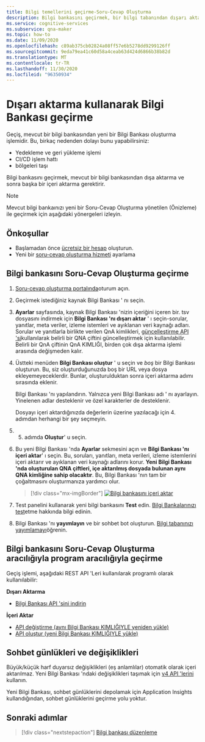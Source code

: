 ```yaml
---
title: Bilgi temellerini geçirme-Soru-Cevap Oluşturma
description: Bilgi bankasını geçirmek, bir bilgi tabanından dışarı aktarma ve sonra başka bir içeri aktarma gerektirir.
ms.service: cognitive-services
ms.subservice: qna-maker
ms.topic: how-to
ms.date: 11/09/2020
ms.openlocfilehash: c89ab375cb02824a08ff57e6b5278dd9299126ff
ms.sourcegitcommit: 9eda79ea41c60d58a4ceab63d424d6866b38b82d
ms.translationtype: MT
ms.contentlocale: tr-TR
ms.lasthandoff: 11/30/2020
ms.locfileid: "96350934"
---
```

# <a name="migrate-a-knowledge-base-using-export-import"></a>Dışarı aktarma kullanarak Bilgi Bankası geçirme

Geçiş, mevcut bir bilgi bankasından yeni bir Bilgi Bankası oluşturma işlemidir. Bu, birkaç nedenden dolayı bunu yapabilirsiniz:

* Yedekleme ve geri yükleme işlemi
* CI/CD işlem hattı
* bölgeleri taşı

Bilgi bankasını geçirmek, mevcut bir bilgi bankasından dışa aktarma ve sonra başka bir içeri aktarma gerektirir.

> [!NOTE]
> Mevcut bilgi bankaınızı yeni bir Soru-Cevap Oluşturma yönetilen (Önizleme) ile geçirmek için aşağıdaki yönergeleri izleyin.

## <a name="prerequisites"></a>Önkoşullar

* Başlamadan önce [ücretsiz bir hesap](https://azure.microsoft.com/free/cognitive-services/) oluşturun.
* Yeni bir [soru-cevap oluşturma hizmeti](../How-To/set-up-qnamaker-service-azure.md) ayarlama

## <a name="migrate-a-knowledge-base-from-qna-maker"></a>Bilgi bankasını Soru-Cevap Oluşturma geçirme
1. [Soru-cevap oluşturma portalında](https://qnamaker.ai)oturum açın.
1. Geçirmek istediğiniz kaynak Bilgi Bankası ' nı seçin.

1. **Ayarlar** sayfasında, kaynak Bilgi Bankası 'nizin içeriğini içeren bir. tsv dosyasını indirmek için **Bilgi Bankası 'nı dışarı aktar** ' ı seçin-sorular, yanıtlar, meta veriler, izleme istemleri ve ayıklanan veri kaynağı adları. Sorular ve yanıtlarla birlikte verilen QnA kimlikleri, [güncelleştirme API 'si](/rest/api/cognitiveservices/qnamaker/knowledgebase/update)kullanılarak belirli bir QNA çiftini güncelleştirmek için kullanılabilir. Belirli bir QnA çiftinin QnA KIMLIĞI, birden çok dışa aktarma işlemi arasında değişmeden kalır.

1. Üstteki menüden **Bilgi Bankası oluştur** ' u seçin ve _boş_ bir Bilgi Bankası oluşturun. Bu, siz oluşturduğunuzda boş bir URL veya dosya ekleyemeyeceklerdir. Bunlar, oluşturulduktan sonra içeri aktarma adımı sırasında eklenir.

    Bilgi Bankası 'nı yapılandırın. Yalnızca yeni Bilgi Bankası adı ' nı ayarlayın. Yinelenen adlar desteklenir ve özel karakterler de desteklenir.

    Dosyayı içeri aktardığınızda değerlerin üzerine yazılacağı için 4. adımdan herhangi bir şey seçmeyin.

1. 5. adımda **Oluştur**' u seçin.

1. Bu yeni Bilgi Bankası 'nda **Ayarlar** sekmesini açın ve **Bilgi Bankası 'nı içeri aktar**' ı seçin. Bu, soruları, yanıtları, meta verileri, izleme istemlerini içeri aktarır ve ayıklanan veri kaynağı adlarını korur. **Yeni Bilgi Bankası 'nda oluşturulan QNA çiftleri, içe aktarılmış dosyada bulunan aynı QNA kimliğine sahip olacaktır**. Bu, Bilgi Bankası 'nın tam bir çoğaltmasını oluşturmanıza yardımcı olur.

   > [!div class="mx-imgBorder"]
   > [![Bilgi bankasını içeri aktar](../media/qnamaker-how-to-migrate-kb/Import.png)](../media/qnamaker-how-to-migrate-kb/Import.png#lightbox)

1. Test panelini kullanarak yeni bilgi bankasını **Test** edin. [Bilgi Bankalarınızı test](../How-To/test-knowledge-base.md)etme hakkında bilgi edinin.

1. Bilgi Bankası 'nı **yayımlayın** ve bir sohbet bot oluşturun. [Bilgi tabanınızı yayımlamayı](../Quickstarts/create-publish-knowledge-base.md#publish-the-knowledge-base)öğrenin.

## <a name="programmatically-migrate-a-knowledge-base-from-qna-maker"></a>Bilgi bankasını Soru-Cevap Oluşturma aracılığıyla program aracılığıyla geçirme

Geçiş işlemi, aşağıdaki REST API 'Leri kullanılarak programlı olarak kullanılabilir:

**Dışarı Aktarma**

* [Bilgi Bankası API 'sini indirin](/rest/api/cognitiveservices/qnamaker4.0/knowledgebase/download)

**İçeri Aktar**

* [API değiştirme (aynı Bilgi Bankası KIMLIĞIYLE yeniden yükle)](/rest/api/cognitiveservices/qnamaker4.0/knowledgebase/replace)
* [API oluştur (yeni Bilgi Bankası KIMLIĞIYLE yükle)](/rest/api/cognitiveservices/qnamaker4.0/knowledgebase/create)


## <a name="chat-logs-and-alterations"></a>Sohbet günlükleri ve değişiklikleri
Büyük/küçük harf duyarsız değişiklikleri (eş anlamlılar) otomatik olarak içeri aktarılmaz. Yeni Bilgi Bankası 'ndaki değişiklikleri taşımak için [v4 API 'lerini](/rest/api/cognitiveservices/qnamaker4.0/knowledgebase) kullanın.

Yeni Bilgi Bankası, sohbet günlüklerini depolamak için Application Insights kullandığından, sohbet günlüklerini geçirme yolu yoktur.

## <a name="next-steps"></a>Sonraki adımlar

> [!div class="nextstepaction"]
> [Bilgi bankası düzenleme](../How-To/edit-knowledge-base.md)